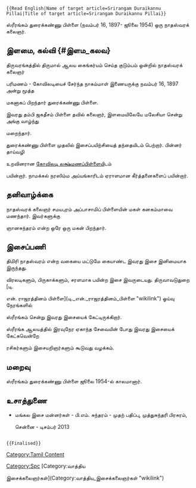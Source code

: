 ```{=mediawiki}
{{Read English|Name of target article=Srirangam Duraikannu Pillai|Title of target article=Srirangam Duraikannu Pillai}}
```
ஸ்ரீரங்கம் துரைக்கண்ணு பிள்ளை (நவம்பர் 16, 1897- ஜூலை 1954) ஒரு நாதஸ்வரக் கலைஞர்.

## இளமை, கல்வி {#இளம_கலவ}

திருவரங்கத்தில் திருமால் ஆலய கைங்கர்யம் செய்த குடும்பம் ஒன்றில் நாதஸ்வரக் கலைஞர்
பரிமணம் - கோவிலடியைச் சேர்ந்த நாகம்மாள் இணையருக்கு நவம்பர் 16, 1897 அன்று மூத்த
மகனாகப் பிறந்தார் துரைக்கண்ணு பிள்ளை.

இவரது தம்பி ஜகதீசம் பிள்ளை தவில் கலைஞர், இளமையிலேயே மலேசியா சென்று அங்கு வாழ்ந்து
மறைந்தார்.

துரைக்கண்ணு பிள்ளை முதலில் இசைப்பயிற்சியைத் தந்தையிடம் பெற்றார். பின்னர் தாய்வழி
உறவினரான [கோவிலடி லக்ஷ்மணப்பிள்ளைய](கோவிலடி_லக்ஷ்மணப்பிள்ளை "wikilink")ிடம்
பயின்றார். நாமக்கல் நரஸிம்ம அய்யங்காரிடம் ஏராளமான கீர்த்தனைகளைப் பயின்றார்.

## தனிவாழ்க்கை

நாதஸ்வரக் கலைஞர் சமயபுரம் அப்பாசாமிப் பிள்ளையின் மகள் கனகம்மாவை மணந்தார். இவர்களுக்கு
ஞானசுந்தரம் என்ற ஒரே ஒரு மகன் பிறந்தார்.

## இசைப்பணி

திமிரி நாதஸ்வரம் என்ற வகையை மட்டுமே கையாண்ட இவரது இசை இனிமையாக இருந்தது.
விரலடிகளும், பிருகாக்களும், சரளமாக பயின்ற இசை இவருடையது. திருவாவடுதுறை [டி.
என். ராஜரத்தினம் பிள்ளை](டி._என்._ராஜரத்தினம்_பிள்ளை "wikilink") ஓய்வு நேரங்களில்
ஸ்ரீரங்கம் சென்று இவரது இசையைக் கேட்டிருக்கிறார்.

ஸ்ரீரங்க ஆலயத்தில் இரவுநேர ஏகாந்த சேவையின் போது இவரது இசையைக் கேட்கவென்றே
ரசிகர்களும் இசையறிஞர்களும் கூடுவது வழக்கம்.

## மறைவு

ஸ்ரீரங்கம் துரைக்கண்ணு பிள்ளை ஜூலை 1954-ல் காலமானார்.

## உசாத்துணை

-   மங்கல இசை மன்னர்கள் - பி.எம். சுந்தரம் - முதற் பதிப்பு, முத்துசுந்தரி பிரசுரம்,
    சென்னை - டிசம்பர் 2013

```{=mediawiki}
{{Finalised}}
```
[Category:Tamil Content](Category:Tamil_Content "wikilink")
[Category:Spc](Category:Spc "wikilink") [Category:வாத்திய
இசைக்கலைஞர்கள்](Category:வாத்திய_இசைக்கலைஞர்கள் "wikilink")

